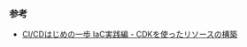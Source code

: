 ### 参考
- [CI/CDはじめの一歩 IaC実践編 - CDKを使ったリソースの構築](https://techblog.asia-quest.jp/202406/first-steps-to-cicd-iac-practice)
